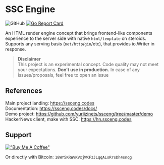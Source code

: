 
# SSC Engine

![GitHub](https://img.shields.io/github/license/yuriizinets/ssceng)
[![Go Report Card](https://goreportcard.com/badge/github.com/yuriizinets/ssceng)](https://goreportcard.com/report/github.com/yuriizinets/ssceng)

An HTML render engine concept that brings frontend-like components experience to the server side with native `html/template` on steroids. Supports any serving basis (`net/http`/`gin`/etc), that provides io.Writer in response.

> **Disclaimer**  
> This project is an experimental concept. Code quality may not meet your expectations. **Don’t use in production.** In case of any issues/proposals, feel free to open an issue

## References

Main project landing: https://ssceng.codes  
Documentation: https://ssceng.codes/docs/  
Demo project: https://github.com/yuriizinets/ssceng/tree/master/demo  
HackerNews client, make with SSC: https://hn.ssceng.codes  

## Support

[!["Buy Me A Coffee"](https://www.buymeacoffee.com/assets/img/custom_images/orange_img.png)](https://www.buymeacoffee.com/yuriizinets)  

Or directly with Bitcoin: `18WY5KRWVKVxjWKFzJLqqALsRrsDh4snqg`
